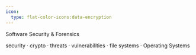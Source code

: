 ```yaml
---
icon:
  type: flat-color-icons:data-encryption
---
```

Software Security & Forensics

security · crypto · threats · vulnerabilities · file systems · Operating Systems
